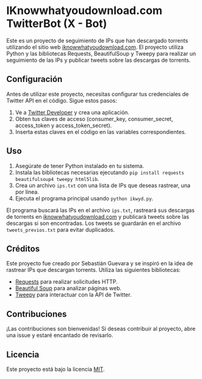 # IKnowwhatyoudownload.com TwitterBot (X - Bot)

Este es un proyecto de seguimiento de IPs que han descargado torrents utilizando el sitio web [iknowwhatyoudownload.com](https://iknowwhatyoudownload.com/). El proyecto utiliza Python y las bibliotecas Requests, BeautifulSoup y Tweepy para realizar un seguimiento de las IPs y publicar tweets sobre las descargas de torrents.

## Configuración

Antes de utilizar este proyecto, necesitas configurar tus credenciales de Twitter API en el código. Sigue estos pasos:

1. Ve a [Twitter Developer](https://developer.twitter.com/en/apps) y crea una aplicación.
2. Obten tus claves de acceso (consumer_key, consumer_secret, access_token y access_token_secret).
3. Inserta estas claves en el código en las variables correspondientes.

## Uso

1. Asegúrate de tener Python instalado en tu sistema.
2. Instala las bibliotecas necesarias ejecutando `pip install requests beautifulsoup4 tweepy html5lib`.
3. Crea un archivo `ips.txt` con una lista de IPs que deseas rastrear, una por línea.
4. Ejecuta el programa principal usando `python ikwyd.py`.

El programa buscará las IPs en el archivo `ips.txt`, rastreará sus descargas de torrents en [iknowwhatyoudownload.com](https://iknowwhatyoudownload.com/) y publicará tweets sobre las descargas si son encontradas. Los tweets se guardarán en el archivo `tweets_previos.txt` para evitar duplicados.

## Créditos

Este proyecto fue creado por Sebastián Guevara y se inspiró en la idea de rastrear IPs que descargan torrents. Utiliza las siguientes bibliotecas:

- [Requests](https://docs.python-requests.org/en/latest/) para realizar solicitudes HTTP.
- [Beautiful Soup](https://www.crummy.com/software/BeautifulSoup/) para analizar páginas web.
- [Tweepy](https://www.tweepy.org/) para interactuar con la API de Twitter.

## Contribuciones

¡Las contribuciones son bienvenidas! Si deseas contribuir al proyecto, abre una issue y estaré encantado de revisarlo.

## Licencia

Este proyecto está bajo la licencia [MIT](LICENSE).
